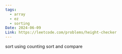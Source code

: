 ```yaml
---
tags:
  - array
  - ez
  - sorting
Date: 2024-06-09
Link: https://leetcode.com/problems/height-checker
---
```

sort using counting sort and compare